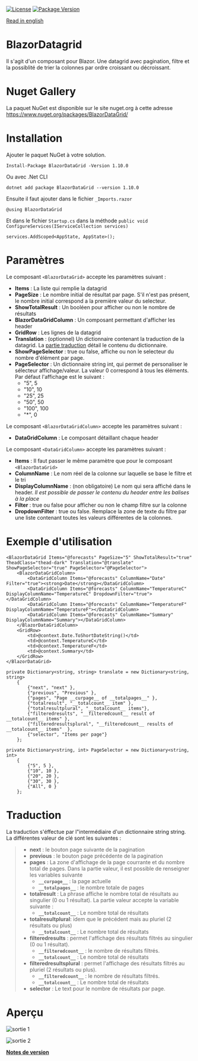 [![License](https://img.shields.io/github/license/BlazorExtensions/Storage.svg?longCache=true&style=flat-square)](https://github.com/niou128/BlazorComponent/blob/master/LICENSE)
[![Package Version](https://img.shields.io/badge/nuget-v1.10.0-blue.svg?longCache=true&style=flat-square)](https://www.nuget.org/packages/BlazorDataGrid/)

[Read in english](https://github.com/niou128/BlazorComponent/blob/master/README.en.md)

# BlazorDatagrid

Il s'agit d'un composant pour Blazor. Une datagrid avec pagination, filtre et la possiblité de trier la colonnes par ordre croissant ou décroissant.

# Nuget Gallery
La paquet NuGet est disponible sur le site nuget.org à cette adresse https://www.nuget.org/packages/BlazorDataGrid/

# Installation

Ajouter le paquet NuGet à votre solution. 
```
Install-Package BlazorDataGrid -Version 1.10.0
```
Ou avec .Net CLI
```
dotnet add package BlazorDataGrid --version 1.10.0
```

Ensuite il faut ajouter dans le fichier ```_Imports.razor```
```
@using BlazorDataGrid
```

Et dans le fichier ```Startup.cs``` dans la méthode ```public void ConfigureServices(IServiceCollection services)```
```
services.AddScoped<AppState, AppState>();
```

# Paramètres

Le composant ```<BlazorDataGrid>``` accepte les paramètres suivant :
-	**Items** : La liste qui remplie la datagrid
-	**PageSize** : Le nombre initial de résultat par page. S'il n'est pas présent, le nombre initial correspond a la première valeur du selecteur.
-   **ShowTotalResult** : Un booléen pour afficher ou non le nombre de résultats
-	**BlazorDataGridColumn** : Un composant permettant d'afficher les header
-	**GridRow** : Les lignes de la datagrid
- **Translation** : (optionnel) Un dictionnaire contenant la traduction de la datagrid. La [partie traduction](#Traduction) détail le contenu du dictionnaire.
- **ShowPageSelector** : true ou false, affiche ou non le selecteur du nombre d'élément par page.
- **PageSelector** : Un dictionnaire string int, qui permet de personaliser le sélecteur affichage/valeur. La valeur 0 correspond à tous les éléments. Par défaut l'affichage est le suivant :
    - "5", 5
    - "10", 10
    - "25", 25
    - "50", 50
    - "100", 100
    - "*", 0

Le composant ```<BlazorDataGridColumn>``` accepte les paramètres suivant :
-	**DataGridColumn** : Le composant détaillant chaque header

Le composant ```<DataGridColumn>``` accepte les paramètres suivant :
-	**Items** : Il faut passer le même paramètre que pour le composant ```<BlazorDataGrid>```
-	**ColumnName** : Le nom réel de la colonne sur laquelle se base le filtre et le tri
-	**DisplayColumnName** : (non obligatoire) Le nom qui sera affiché dans le header. *Il est possible de passer le contenu du header entre les balises à la place*
-	**Filter** : true ou false pour afficher ou non le champ filtre sur la colonne
- **DropdownFilter** : true ou false. Remplace la zone de texte du filtre par une liste contenant toutes les valeurs différentes de la colonnes.

# Exemple d'utilisation

```
<BlazorDataGrid Items="@forecasts" PageSize="5" ShowTotalResult="true" TheadClass="thead-dark" Translation="@translate" ShowPageSelector="true" PageSelector="@PageSelector">
    <BlazorDataGridColumn>
        <DataGridColumn Items="@forecasts" ColumnName="Date" Filter="true"><strong>Date</strong></DataGridColumn>
        <DataGridColumn Items="@forecasts" ColumnName="TemperatureC" DisplayColumnName="TemperatureC" DropdownFilter="true"></DataGridColumn>
        <DataGridColumn Items="@forecasts" ColumnName="TemperatureF" DisplayColumnName="TemperatureF"></DataGridColumn>
        <DataGridColumn Items="@forecasts" ColumnName="Summary" DisplayColumnName="Summary"></DataGridColumn>
    </BlazorDataGridColumn>
    <GridRow>
        <td>@context.Date.ToShortDateString()</td>
        <td>@context.TemperatureC</td>
        <td>@context.TemperatureF</td>
        <td>@context.Summary</td>
    </GridRow>
</BlazorDataGrid>

private Dictionary<string, string> translate = new Dictionary<string, string>
    {
        {"next", "next" },
        {"previous", "Previous" },
        {"pages", "Page __curpage__ of __totalpages__" },
        {"totalresult", "__totalcount__ item" },
        {"totalresultplural", "__totalcount__ items"},
        {"filteredresults", "__filteredcount__ result of __totalcount__ items" },
        {"filteredresultsplural", "__filteredcount__ results of __totalcount__ items"  },
        {"selector", "Items per page"}
    };

private Dictionary<string, int> PageSelector = new Dictionary<string, int>
    {
        {"5", 5 },
        {"10", 10 },
        {"20", 20 },
        {"30", 30 },
        {"All", 0 }
    };
```

# Traduction
La traduction s'éffectue par l"intermédiaire d'un dictionnaire string string.
La différentes valeur de clé sont les suivantes : 
> - **next** : le bouton page suivante de la pagination
> - **previous** : le bouton page précédente de la pagination
> - **pages** : La zone d'affichage de la page courrante et du nombre total de pages. Dans la partie valeur, il est possible de renseigner les variables suivante
>   - **```__curpage__```** : la page actuelle
>   - **```__totalpages__```** : le nombre totale de pages
> - **totalresult** : La phrase affiche le nombre total de résultats au singulier (0 ou 1 résultat). La partie valeur accepte la variable suivante : 
>   - **```__totalcount__```** : Le nombre total de résultats
> - **totalresultplural**: idem que le précédent mais au pluriel (2 résultats ou plus)
>   - **```__totalcount__```** : Le nombre total de résultats
> - **filteredresults** : permet l'affichage des résultats filtrés au singulier (0 ou 1 résultat).
>   - **```__filteredcount__```** : le nombre de résultats filtrés.
>   - **```__totalcount__```** : Le nombre total de résultats
> - **filteredresultsplural** : permet l'affichage des résultats filtrés au pluriel (2 résultats ou plus).
>   - **```__filteredcount__```** : le nombre de résultats filtrés.
>   - **```__totalcount__```** : Le nombre total de résultats
> - **selector** : Le text pour le nombre de résultats par page.

# Aperçu
![sortie 1](https://github.com/niou128/BlazorComponent/blob/master/BlazorDataGrid/content/output1.png)

![sortie 2](https://github.com/niou128/BlazorComponent/blob/master/BlazorDataGrid/content/output2.png)

**[Notes de version](https://github.com/niou128/BlazorComponent/blob/master/RELEASE_NOTE.md)** 

